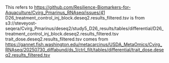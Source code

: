 This refers to https://github.com/Resilience-Biomarkers-for-Aquaculture/Cvirg_Pmarinus_RNAseq/issues/41
D26_treatment_control_inj_block.deseq2.results_filtered.tsv is from s3://steveyost-seqera/Cvirg_Pmarinus/deseq2/study5_D26_results/tables/differential/D26_treatment_control_inj_block.deseq2.results_filtered.tsv
trait_dose.deseq2.results_filtered.tsv comes from https://gannet.fish.washington.edu/metacarcinus/USDA_MetaOmics/Cvirg_RNAseq/20250730_diffabund/ds_1/ctrl_filt/tables/differential/trait_dose.deseq2.results_filtered.tsv
